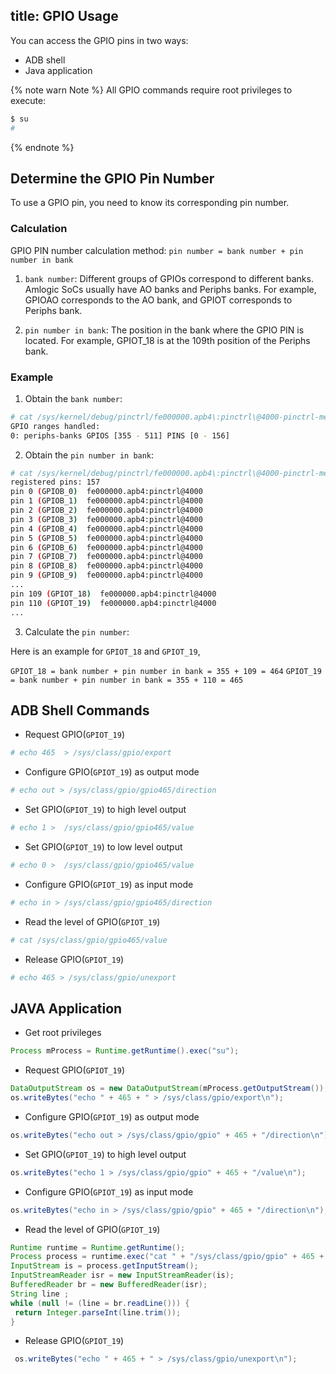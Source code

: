 title: GPIO Usage
---

You can access the GPIO pins in two ways:
* ADB shell
* Java application

{% note warn Note %}
All GPIO commands require root privileges to execute:

```sh
$ su
#
```

{% endnote %}


## Determine the GPIO Pin Number

To use a GPIO pin, you need to know its corresponding pin number.

### Calculation

GPIO PIN number calculation method: `pin number = bank number + pin number in bank`

1. `bank number`: Different groups of GPIOs correspond to different banks. Amlogic SoCs usually have AO banks and Periphs banks.
For example, GPIOAO corresponds to the AO bank, and GPIOT corresponds to Periphs bank.

2. `pin number in bank`: The position in the bank where the GPIO PIN is located.
For example, GPIOT_18 is at the 109th position of the Periphs bank.

### Example

1. Obtain the `bank number`:

```sh
# cat /sys/kernel/debug/pinctrl/fe000000.apb4\:pinctrl\@4000-pinctrl-meson/gpio-ranges
GPIO ranges handled:
0: periphs-banks GPIOS [355 - 511] PINS [0 - 156]
```

2. Obtain the `pin number in bank`:

```sh
# cat /sys/kernel/debug/pinctrl/fe000000.apb4\:pinctrl\@4000-pinctrl-meson/pins
registered pins: 157
pin 0 (GPIOB_0)  fe000000.apb4:pinctrl@4000
pin 1 (GPIOB_1)  fe000000.apb4:pinctrl@4000
pin 2 (GPIOB_2)  fe000000.apb4:pinctrl@4000
pin 3 (GPIOB_3)  fe000000.apb4:pinctrl@4000
pin 4 (GPIOB_4)  fe000000.apb4:pinctrl@4000
pin 5 (GPIOB_5)  fe000000.apb4:pinctrl@4000
pin 6 (GPIOB_6)  fe000000.apb4:pinctrl@4000
pin 7 (GPIOB_7)  fe000000.apb4:pinctrl@4000
pin 8 (GPIOB_8)  fe000000.apb4:pinctrl@4000
pin 9 (GPIOB_9)  fe000000.apb4:pinctrl@4000
...
pin 109 (GPIOT_18)  fe000000.apb4:pinctrl@4000
pin 110 (GPIOT_19)  fe000000.apb4:pinctrl@4000
...
```

3. Calculate the `pin number`:

Here is an example for `GPIOT_18` and `GPIOT_19`,

`GPIOT_18 = bank number + pin number in bank = 355 + 109 = 464`
`GPIOT_19 = bank number + pin number in bank = 355 + 110 = 465`

## ADB Shell Commands


* Request GPIO(`GPIOT_19`)
```bash
# echo 465  > /sys/class/gpio/export
```

* Configure GPIO(`GPIOT_19`) as output mode
```bash
# echo out > /sys/class/gpio/gpio465/direction
```

* Set GPIO(`GPIOT_19`) to high level output
```bash
# echo 1 >  /sys/class/gpio/gpio465/value
```

* Set GPIO(`GPIOT_19`) to low level output
```bash
# echo 0 >  /sys/class/gpio/gpio465/value
```

* Configure GPIO(`GPIOT_19`) as input mode
```bash
# echo in > /sys/class/gpio/gpio465/direction
```

* Read the level of GPIO(`GPIOT_19`)
```bash
# cat /sys/class/gpio/gpio465/value
```

* Release GPIO(`GPIOT_19`)
```bash
# echo 465 > /sys/class/gpio/unexport
```


## JAVA Application

* Get root privileges
```java
Process mProcess = Runtime.getRuntime().exec("su");
```

* Request GPIO(`GPIOT_19`)
```java
DataOutputStream os = new DataOutputStream(mProcess.getOutputStream());
os.writeBytes("echo " + 465 + " > /sys/class/gpio/export\n");
```

* Configure GPIO(`GPIOT_19`) as output mode
```java
os.writeBytes("echo out > /sys/class/gpio/gpio" + 465 + "/direction\n");
```

* Set GPIO(`GPIOT_19`) to high level output
```java
os.writeBytes("echo 1 > /sys/class/gpio/gpio" + 465 + "/value\n");
```

* Configure GPIO(`GPIOT_19`) as input mode
```java
os.writeBytes("echo in > /sys/class/gpio/gpio" + 465 + "/direction\n");
```

* Read the level of GPIO(`GPIOT_19`)
```java
Runtime runtime = Runtime.getRuntime(); 
Process process = runtime.exec("cat " + "/sys/class/gpio/gpio" + 465 + "/value");  
InputStream is = process.getInputStream(); 
InputStreamReader isr = new InputStreamReader(is); 
BufferedReader br = new BufferedReader(isr); 
String line ; 
while (null != (line = br.readLine())) { 
 return Integer.parseInt(line.trim()); 
} 
```

* Release GPIO(`GPIOT_19`)
```java
 os.writeBytes("echo " + 465 + " > /sys/class/gpio/unexport\n");
```

